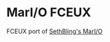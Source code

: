# MarI/O FCEUX
FCEUX port of [SethBling's MarI/O][1]

[1]: https://www.youtube.com/watch?v=qv6UVOQ0F44
